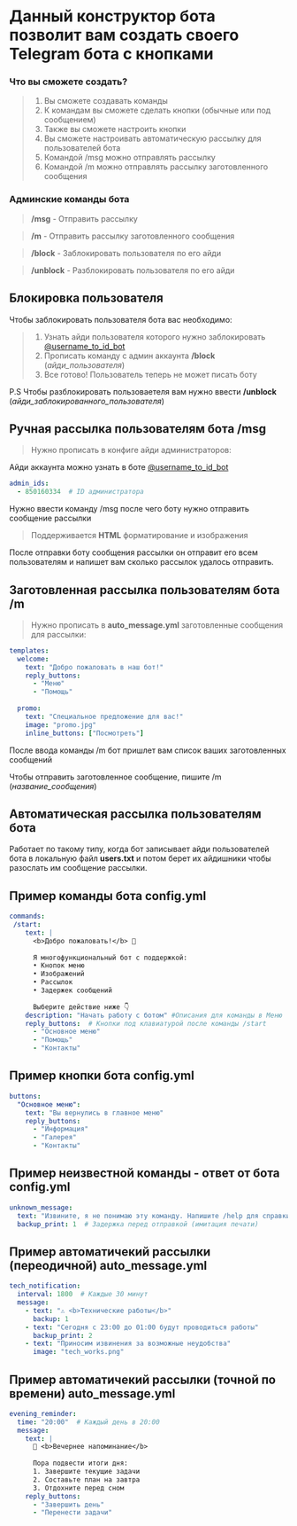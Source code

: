 # Данный конструктор бота позволит вам создать своего Telegram бота с кнопками

### Что вы сможете создать?

>1. Вы сможете создавать команды
>2. К командам вы сможете сделать кнопки (обычные или под сообщением)
>3. Также вы сможете настроить кнопки
>4. Вы сможете настроивать автоматическую рассылку для пользователей бота
>5. Командой /msg можно отправлять рассылку
>6. Командой /m можно отправлять рассылку заготовленного сообщения


### Админские команды бота
>**/msg** - Отправить рассылку

>**/m** - Отправить рассылку заготовленного сообщения

>**/block** - Заблокировать пользователя по его айди

>**/unblock** - Разблокировать пользователя по его айди

## Блокировка пользователя
Чтобы заблокировать пользователя бота вас необходимо:
>1. Узнать айди пользователя которого нужно заблокировать [@username_to_id_bot](https://t.me/username_to_id_bot)
>2. Прописать команду с админ аккаунта **/block** (*айди_пользователя*)
>3. Все готово! Пользователь теперь не может писать боту

P.S Чтобы разблокировать пользоваетеля вам нужно ввести **/unblock** (*айди_заблокированного_пользователя*)

## Ручная рассылка пользователям бота /msg
>Нужно прописать в конфиге айди администраторов:

Айди аккаунта можно узнать в боте [@username_to_id_bot](https://t.me/username_to_id_bot)
```yml
admin_ids:
  - 850160334  # ID администратора
```

Нужно ввести команду /msg после чего боту нужно отправить сообщение рассылки
>Поддерживается **HTML** форматирование и изображения

После отправки боту сообщения рассылки он отправит его всем пользователям и напишет вам сколько рассылок удалось отправить.

## Заготовленная рассылка пользователям бота /m
>Нужно прописать в **auto_message.yml** заготовленные сообщения для рассылки:

```yml
templates:
  welcome:
    text: "Добро пожаловать в наш бот!"
    reply_buttons:
      - "Меню"
      - "Помощь"
  
  promo:
    text: "Специальное предложение для вас!"
    image: "promo.jpg"
    inline_buttons: ["Посмотреть"]
```
После ввода команды /m бот пришлет вам список ваших заготовленных сообщений

Чтобы отправить заготовленное сообщение, пишите /m (*название_сообщения*)

## Автоматическая рассылка пользователям бота
Работает по такому типу, когда бот записывает айди пользователей бота в локальную файл **users.txt** и потом берет их айдишники чтобы разослать им сообщение рассылки.

## Пример команды бота config.yml

```yml
commands:
 /start:
    text: |
      <b>Добро пожаловать!</b> 🚀
      
      Я многофункциональный бот с поддержкой:
      • Кнопок меню
      • Изображений
      • Рассылок
      • Задержек сообщений
      
      Выберите действие ниже 👇
    description: "Начать работу с ботом" #Описания для команды в Меню
    reply_buttons:  # Кнопки под клавиатурой после команды /start
      - "Основное меню"
      - "Помощь"
      - "Контакты"
```
## Пример кнопки бота config.yml

```yml
buttons:
  "Основное меню":
    text: "Вы вернулись в главное меню"
    reply_buttons:
      - "Информация"
      - "Галерея"
      - "Контакты"
```
## Пример неизвестной команды - ответ от бота config.yml

```yml
unknown_message:
  text: "Извините, я не понимаю эту команду. Напишите /help для справки."
  backup_print: 1  # Задержка перед отправкой (имитация печати)
```
## Пример автоматичекий рассылки (переодичной) auto_message.yml

```yml
tech_notification:
  interval: 1800  # Каждые 30 минут
  message:
    - text: "⚠️ <b>Технические работы</b>"
      backup: 1
    - text: "Сегодня с 23:00 до 01:00 будут проводиться работы"
      backup_print: 2
    - text: "Приносим извинения за возможные неудобства"
      image: "tech_works.png"
```
## Пример автоматичекий рассылки (точной по времени) auto_message.yml

```yml
evening_reminder:
  time: "20:00"  # Каждый день в 20:00
  message:
    text: |
      🌙 <b>Вечернее напоминание</b>
      
      Пора подвести итоги дня:
      1. Завершите текущие задачи
      2. Составьте план на завтра
      3. Отдохните перед сном
    reply_buttons:
      - "Завершить день"
      - "Перенести задачи"
```
